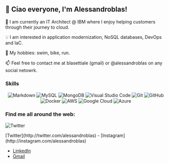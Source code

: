 ## 👋  Ciao everyone, I'm Alessandroblas!


:hammer: I am currently an IT Architect @ IBM where I enjoy helping customers through their journey to cloud.

:bulb: I am interested in application modernization, NoSQL databases, DevOps and IaC.

:pizza: My hobbies: swim, bike, run.

📫 Feel free to contact me at blasettiale (gmail) or @alessandroblas on any social netowrk.

### Skills

<p align = "center">
<img align="center" alt="Markdown" src="https://img.shields.io/badge/Markdown-000000?style=flat-square&logo=markdown&logoColor=white" />
<img align="center" alt="MySQL" src="https://img.shields.io/badge/MySQL-00000F?style=flat-square&logo=mysql&logoColor=white" />
<img align="center" alt="MongoDB" src="https://img.shields.io/badge/MongoDB-4EA94B?style=flat-square&logo=mongodb&logoColor=white" />
<img align="center" alt="Visual Studio Code" src="https://img.shields.io/badge/VisualStudioCode-0078d7.svg?style=flat-square&logo=visual-studio-code&logoColor=white"/>
<img align="center" alt="Git" src="https://img.shields.io/badge/git-%23F05033.svg?style=flat-square&logo=git&logoColor=white"/>
<img align="center" alt="GitHub" src="https://img.shields.io/badge/github-%23121011.svg?style=flat-square&logo=github&logoColor=white"/>
<img align="center" alt="Docker" src="https://img.shields.io/badge/docker-%230db7ed.svg?style=flat-square&logo=docker&logoColor=white"/>
<img align="center" alt="AWS" src="https://img.shields.io/badge/AWS-%23FF9900.svg?style=flat-square&logo=amazon-aws&logoColor=white"/>
<img align="center" alt="Google Cloud" src="https://img.shields.io/badge/Google_Cloud-red?style=flat-square&logo=google-cloud&logoColor=white" />
<img align="center" alt="Azure" src="https://img.shields.io/badge/Azure-4285F4?style=flat-square&logo=microsoft-azure&logoColor=white" />
</p>

### Find me all around the web:
<p align = "left"><img align="center" alt="Twitter" src="https://img.shields.io/badge/Twitter-4285F4?style=flat-square&logo=microsoft-azure&logoColor=white" /></p>
[Twitter](http://twitter.com/alessandroblas) 
- [Instagram](http://instagram.com/alessandroblas)

- [LinkedIn](http://linkedin.com/in/alessandroblas)
- [Gmail](mailto:blasettiale@gmail.com)

